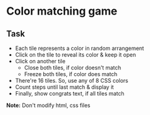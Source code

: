 # Color matching game

## Task

- Each tile represents a color in random arrangement
- Click on the tile to reveal its color & keep it open
- Click on another tile
  - Close both tiles, if color doesn't match
  - Freeze both tiles, if color does match
- There're 16 tiles. So, use any of 8 CSS colors
- Count steps until last match & display it
- Finally, show congrats text, if all tiles match

**Note:** Don't modify html, css files
